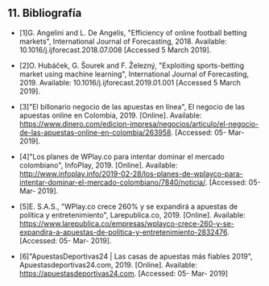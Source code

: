 
## 11. Bibliografía

- [1]G. Angelini and L. De Angelis, "Efficiency of online football betting markets", International Journal of Forecasting, 2018. Available: 10.1016/j.ijforecast.2018.07.008 [Accessed 5 March 2019].

- [2]O. Hubáček, G. Šourek and F. Železný, "Exploiting sports-betting market using machine learning", International Journal of Forecasting, 2019. Available: 10.1016/j.ijforecast.2019.01.001 [Accessed 5 March 2019].

- [3]"El billonario negocio de las apuestas en línea", El negocio de las apuestas online en Colombia, 2019. [Online]. Available: https://www.dinero.com/edicion-impresa/negocios/articulo/el-negocio-de-las-apuestas-online-en-colombia/263958. [Accessed: 05- Mar- 2019].

- [4]"Los planes de WPlay.co para intentar dominar el mercado colombiano", InfoPlay, 2019. [Online]. Available: http://www.infoplay.info/2019-02-28/los-planes-de-wplayco-para-intentar-dominar-el-mercado-colombiano/7840/noticia/. [Accessed: 05- Mar- 2019].

- [5]E. S.A.S., "WPlay.co crece 260% y se expandirá a apuestas de política y entretenimiento", Larepublica.co, 2019. [Online]. Available: https://www.larepublica.co/empresas/wplayco-crece-260-y-se-expandira-a-apuestas-de-politica-y-entretenimiento-2832476. [Accessed: 05- Mar- 2019].

- [6]"ApuestasDeportivas24 | Las casas de apuestas más fiables 2019", Apuestasdeportivas24.com, 2019. [Online]. Available: https://apuestasdeportivas24.com. [Accessed: 05- Mar- 2019]
